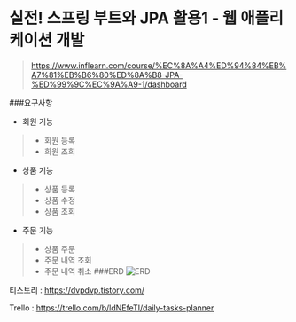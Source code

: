 # 실전! 스프링 부트와 JPA 활용1 - 웹 애플리케이션 개발
> https://www.inflearn.com/course/%EC%8A%A4%ED%94%84%EB%A7%81%EB%B6%80%ED%8A%B8-JPA-%ED%99%9C%EC%9A%A9-1/dashboard

###요구사항
+ 회원 기능 
> + 회원 등록
> + 회원 조회
+ 상품 기능
> + 상품 등록 
> + 상품 수정
> + 상품 조회
+ 주문 기능 
> + 상품 주문
> + 주문 내역 조회
> + 주문 내역 취소
###ERD
![ERD](https://user-images.githubusercontent.com/79449735/145665866-c1f17131-377e-428b-af7e-5fa093ed0ca3.png)

티스토리 : https://dvpdvp.tistory.com/

Trello : https://trello.com/b/ldNEfeTI/daily-tasks-planner
